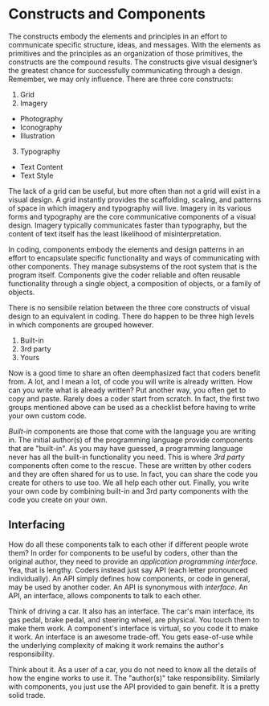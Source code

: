 # Constructs and Components

The constructs embody the elements and principles in an effort to communicate specific structure, ideas, and messages. With the elements as primitives and the principles as an organization of those primitives, the constructs are the compound results. The constructs give visual designer’s the greatest chance for successfully communicating through a design. Remember, we may only influence. There are three core constructs:

1. Grid
2. Imagery
  - Photography
  - Iconography
  - Illustration
3. Typography
  - Text Content
  - Text Style

The lack of a grid can be useful, but more often than not a grid will exist in a visual design. A grid instantly provides the scaffolding, scaling, and patterns of space in which imagery and typography will live. Imagery in its various forms and typography are the core communicative components of a visual design. Imagery typically communicates faster than typography, but the content of text itself has the least likelihood of misinterpretation.

In coding, components embody the elements and design patterns in an effort to encapsulate specific functionality and ways of communicating with other components. They manage subsystems of the root system that is the program itself. Components give the coder reliable and often reusable functionality through a single object, a composition of objects, or a family of objects.

There is no sensibile relation between the three core constructs of visual design to an equivalent in coding. There do happen to be three high levels in which components are grouped however.

1. Built-in
2. 3rd party
3. Yours

Now is a good time to share an often deemphasized fact that coders benefit from. A lot, and I mean a lot, of code you will write is already written. How can you write what is already written? Put another way, you often get to copy and paste. Rarely does a coder start from scratch. In fact, the first two groups mentioned above can be used as a checklist before having to write your own custom code.

*Built-in* components are those that come with the language you are writing in. The initial author(s) of the programming language provide components that are "built-in". As you may have guessed, a programming language never has all the built-in functionality you need. This is where *3rd party* components often come to the rescue. These are written by other coders and they are often shared for us to use. In fact, you can share the code you create for others to use too. We all help each other out. Finally, you write your own code by combining built-in and 3rd party components with the code you create on your own.

## Interfacing

How do all these components talk to each other if different people wrote them? In order for components to be useful by coders, other than the original author, they need to provide an *application programming interface*. Yea, that is lengthy. Coders instead just say API (each letter pronounced individually). An API simply defines how components, or code in general, may be used by another coder. An API is synonymous with *interface*. An API, an interface, allows components to talk to each other.

Think of driving a car. It also has an interface. The car's main interface, its gas pedal, brake pedal, and steering wheel, are physical. You touch them to make them work. A component's interface is virtual, so you code it to make it work. An interface is an awesome trade-off. You gets ease-of-use while the underlying complexity of making it work remains the author's responsibility.

Think about it. As a user of a car, you do not need to know all the details of how the engine works to use it. The "author(s)" take responsibility. Similarly with components, you just use the API provided to gain benefit. It is a pretty solid trade.
